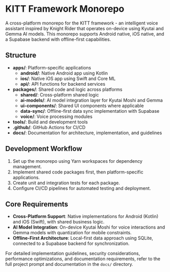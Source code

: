 # KITT Framework Monorepo

A cross-platform monorepo for the KITT framework - an intelligent voice assistant inspired by Knight Rider that operates on-device using Kyutai and Gemma AI models. This monorepo supports Android native, iOS native, and a Supabase backend with offline-first capabilities.

## Structure

- **apps/**: Platform-specific applications
  - **android/**: Native Android app using Kotlin
  - **ios/**: Native iOS app using Swift and Core ML
  - **api/**: API functions for backend services
- **packages/**: Shared code and logic across platforms
  - **shared/**: Cross-platform shared logic
  - **ai-models/**: AI model integration layer for Kyutai Moshi and Gemma
  - **ui-components/**: Shared UI components where applicable
  - **data-sync/**: Offline-first data sync implementation with Supabase
  - **voice/**: Voice processing modules
- **tools/**: Build and development tools
- **.github/**: GitHub Actions for CI/CD
- **docs/**: Documentation for architecture, implementation, and guidelines

## Development Workflow

1. Set up the monorepo using Yarn workspaces for dependency management.
2. Implement shared code packages first, then platform-specific applications.
3. Create unit and integration tests for each package.
4. Configure CI/CD pipelines for automated testing and deployment.

## Core Requirements

- **Cross-Platform Support**: Native implementations for Android (Kotlin) and iOS (Swift), with shared business logic.
- **AI Model Integration**: On-device Kyutai Moshi for voice interactions and Gemma models with quantization for mobile constraints.
- **Offline-First Architecture**: Local-first data approach using SQLite, connected to a Supabase backend for synchronization.

For detailed implementation guidelines, security considerations, performance optimizations, and documentation requirements, refer to the full project prompt and documentation in the `docs/` directory.

